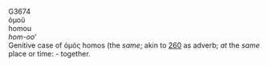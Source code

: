 <body>
  <p>G3674<br>  ὁμοῦ  <br> homou  <br><i>hom-oo‘ </i><br>Genitive case of   ὁμός    homos   (the <i>same</i>; akin to <a href="g0260.htm">260</a>  as adverb; <i>at</i> the <i>same</i> place or time: - together.<br></p>
 </body>